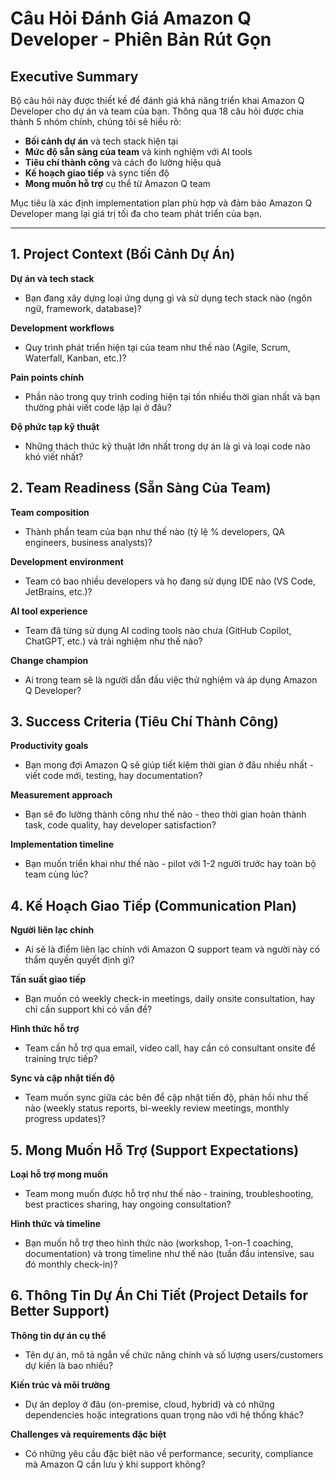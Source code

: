 # Câu Hỏi Đánh Giá Amazon Q Developer - Phiên Bản Rút Gọn

## Executive Summary

Bộ câu hỏi này được thiết kế để đánh giá khả năng triển khai Amazon Q Developer cho dự án và team của bạn. Thông qua 18 câu hỏi được chia thành 5 nhóm chính, chúng tôi sẽ hiểu rõ:

- **Bối cảnh dự án** và tech stack hiện tại
- **Mức độ sẵn sàng của team** và kinh nghiệm với AI tools
- **Tiêu chí thành công** và cách đo lường hiệu quả
- **Kế hoạch giao tiếp** và sync tiến độ
- **Mong muốn hỗ trợ** cụ thể từ Amazon Q team

Mục tiêu là xác định implementation plan phù hợp và đảm bảo Amazon Q Developer mang lại giá trị tối đa cho team phát triển của bạn.

---

## 1. Project Context (Bối Cảnh Dự Án)

**Dự án và tech stack**
- Bạn đang xây dựng loại ứng dụng gì và sử dụng tech stack nào (ngôn ngữ, framework, database)?

**Development workflows**
- Quy trình phát triển hiện tại của team như thế nào (Agile, Scrum, Waterfall, Kanban, etc.)?

**Pain points chính**
- Phần nào trong quy trình coding hiện tại tốn nhiều thời gian nhất và bạn thường phải viết code lặp lại ở đâu?

**Độ phức tạp kỹ thuật**
- Những thách thức kỹ thuật lớn nhất trong dự án là gì và loại code nào khó viết nhất?

## 2. Team Readiness (Sẵn Sàng Của Team)

**Team composition**
- Thành phần team của bạn như thế nào (tỷ lệ % developers, QA engineers, business analysts)?

**Development environment**
- Team có bao nhiều developers và họ đang sử dụng IDE nào (VS Code, JetBrains, etc.)?

**AI tool experience**
- Team đã từng sử dụng AI coding tools nào chưa (GitHub Copilot, ChatGPT, etc.) và trải nghiệm như thế nào?

**Change champion**
- Ai trong team sẽ là người dẫn đầu việc thử nghiệm và áp dụng Amazon Q Developer?

## 3. Success Criteria (Tiêu Chí Thành Công)

**Productivity goals**
- Bạn mong đợi Amazon Q sẽ giúp tiết kiệm thời gian ở đâu nhiều nhất - viết code mới, testing, hay documentation?

**Measurement approach**
- Bạn sẽ đo lường thành công như thế nào - theo thời gian hoàn thành task, code quality, hay developer satisfaction?

**Implementation timeline**
- Bạn muốn triển khai như thế nào - pilot với 1-2 người trước hay toàn bộ team cùng lúc?

## 4. Kế Hoạch Giao Tiếp (Communication Plan)

**Người liên lạc chính**
- Ai sẽ là điểm liên lạc chính với Amazon Q support team và người này có thẩm quyền quyết định gì?

**Tần suất giao tiếp**
- Bạn muốn có weekly check-in meetings, daily onsite consultation, hay chỉ cần support khi có vấn đề?

**Hình thức hỗ trợ**
- Team cần hỗ trợ qua email, video call, hay cần có consultant onsite để training trực tiếp?

**Sync và cập nhật tiến độ**
- Team muốn sync giữa các bên để cập nhật tiến độ, phản hồi như thế nào (weekly status reports, bi-weekly review meetings, monthly progress updates)?

## 5. Mong Muốn Hỗ Trợ (Support Expectations)

**Loại hỗ trợ mong muốn**
- Team mong muốn được hỗ trợ như thế nào - training, troubleshooting, best practices sharing, hay ongoing consultation?

**Hình thức và timeline**
- Bạn muốn hỗ trợ theo hình thức nào (workshop, 1-on-1 coaching, documentation) và trong timeline như thế nào (tuần đầu intensive, sau đó monthly check-in)?

## 6. Thông Tin Dự Án Chi Tiết (Project Details for Better Support)

**Thông tin dự án cụ thể**
- Tên dự án, mô tả ngắn về chức năng chính và số lượng users/customers dự kiến là bao nhiều?

**Kiến trúc và môi trường**
- Dự án deploy ở đâu (on-premise, cloud, hybrid) và có những dependencies hoặc integrations quan trọng nào với hệ thống khác?

**Challenges và requirements đặc biệt**
- Có những yêu cầu đặc biệt nào về performance, security, compliance mà Amazon Q cần lưu ý khi support không?
